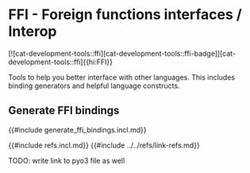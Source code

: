 # FFI - Foreign functions interfaces / Interop

[![cat-development-tools::ffi][cat-development-tools::ffi-badge]][cat-development-tools::ffi]{{hi:FFI}}

Tools to help you better interface with other languages. This includes binding generators and helpful language constructs.

## Generate FFI bindings

{{#include generate_ffi_bindings.incl.md}}

{{#include refs.incl.md}}
{{#include ../../refs/link-refs.md}}

<div class="hidden">
TODO: write
link to pyo3 file as well
</div>
